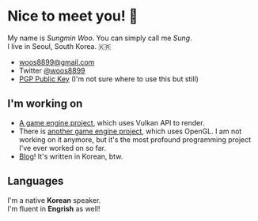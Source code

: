 # Nice to meet you! 👋

My name is *Sungmin Woo*. You can simply call me *Sung*.<br>
I live in Seoul, South Korea. 🇰🇷<br>

* woos8899@gmail.com<br>
* Twitter [@woos8899](https://twitter.com/woos8899)
* [PGP Public Key](https://sausagetaste.github.io/assets/files/Sungmin%20Woo%20(High%20Security)_0x27419E96_public.asc) (I'm not sure where to use this but still)

## I'm working on

* [A game engine project](https://github.com/SausageTaste/Dalbaragi), which uses Vulkan API to render.
* There is [another game engine project](https://github.com/SausageTaste/Little-Ruler), which uses OpenGL.
  I am not working on it anymore, but it's the most profound programming project I've ever worked on so far.
* [Blog](https://sausagetaste.github.io/)!
  It's written in Korean, btw.

## Languages

I'm a native **Korean** speaker.<br>
I'm fluent in **Engrish** as well!
